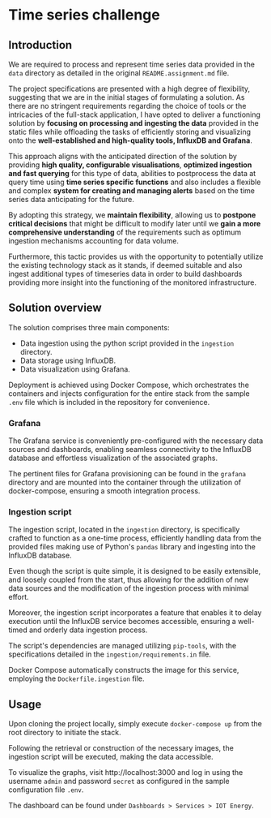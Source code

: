 # Time series challenge

## Introduction

We are required to process and represent time series data provided in the `data` directory as detailed in the 
original `README.assignment.md` file.

The project specifications are presented with a high degree of flexibility, suggesting that we are in the initial 
stages of formulating a solution. As there are no stringent requirements regarding the choice of tools or the 
intricacies of the full-stack application, I have opted to deliver a functioning solution by 
**focusing on processing and ingesting the data** provided in the static files while offloading the tasks of 
efficiently storing and visualizing onto the **well-established and high-quality tools, InfluxDB and Grafana**.

This approach aligns with the anticipated direction of the solution by providing **high quality, configurable 
visualisations**, **optimized ingestion and fast querying** for this type of data, abilities to postprocess the
data at query time using **time series specific functions** and also includes a flexible and complex 
**system for creating and managing alerts** based on the time series data anticipating for the future.

By adopting this strategy, we **maintain flexibility**, allowing us to **postpone critical decisions** that might
be difficult to modify later until we **gain a more comprehensive understanding** of the requirements such as optimum
ingestion mechanisms accounting for data volume.

Furthermore, this tactic provides us with the opportunity to potentially utilize the existing technology stack as
it stands, if deemed suitable and also ingest additional types of timeseries data in order to build dashboards 
providing more insight into the functioning of the monitored infrastructure.

## Solution overview

The solution comprises three main components:
- Data ingestion using the python script provided in the `ingestion` directory.
- Data storage using InfluxDB.
- Data visualization using Grafana.

Deployment is achieved using Docker Compose, which orchestrates the containers and injects configuration for the
entire stack from the sample `.env` file which is included in the repository for convenience.

### Grafana

The Grafana service is conveniently pre-configured with the necessary data sources and dashboards, 
enabling seamless connectivity to the InfluxDB database and effortless visualization of the associated graphs.

The pertinent files for Grafana provisioning can be found in the `grafana` directory and are mounted into the 
container through the utilization of docker-compose, ensuring a smooth integration process.


### Ingestion script

The ingestion script, located in the `ingestion` directory, is specifically crafted to function as a 
one-time process, efficiently handling data from the provided files making use of Python's `pandas` library and 
ingesting into the InfluxDB database.

Even though the script is quite simple, it is designed to be easily extensible, and loosely coupled from the start,
thus allowing for the addition of new data sources and the modification of the ingestion process with minimal effort.

Moreover, the ingestion script incorporates a feature that enables it to delay execution until the InfluxDB service
becomes accessible, ensuring a well-timed and orderly data ingestion process.

The script's dependencies are managed utilizing `pip-tools`, with the specifications detailed in the 
`ingestion/requirements.in` file.

Docker Compose automatically constructs the image for this service, employing the `Dockerfile.ingestion` file.


## Usage

Upon cloning the project locally, simply execute `docker-compose up` from the root directory to initiate the stack.

Following the retrieval or construction of the necessary images, the ingestion script will be executed, 
making the data accessible.

To visualize the graphs, visit http://localhost:3000 and log in using the username `admin` and password `secret` as
configured in the sample configuration file `.env`.

The dashboard can be found under `Dashboards > Services > IOT Energy`.